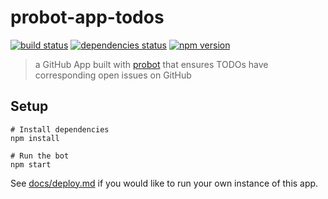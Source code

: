 # probot-app-todos

[![build status][build-badge]][build-href]
[![dependencies status][deps-badge]][deps-href]
[![npm version][npm-badge]][npm-href]

> a GitHub App built with [probot](https://github.com/probot/probot) that ensures TODOs have corresponding open issues on GitHub
## Setup

```
# Install dependencies
npm install

# Run the bot
npm start
```

See [docs/deploy.md](docs/deploy.md) if you would like to run your own instance of this app.

[build-badge]: https://travis-ci.org/uber-web/probot-app-todos.svg?branch=master
[build-href]: https://travis-ci.org/uber-web/probot-app-todos
[deps-badge]: https://david-dm.org/uber-web/probot-app-todos.svg
[deps-href]: https://david-dm.org/uber-web/probot-app-todos
[npm-badge]: https://badge.fury.io/js/probot-app-todos.svg
[npm-href]: https://www.npmjs.com/package/probot-app-todos
